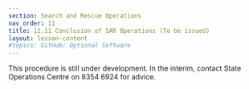 ```yaml
---
section: Search and Rescue Operations
nav_order: 11
title: 11.11 Conclusion of SAR Operations (To be issued)
layout: lesson-content
#topics: GitHub; Optional Software
---
```


This procedure is still under development. In the interim, contact State Operations Centre on 8354 6924 for advice.